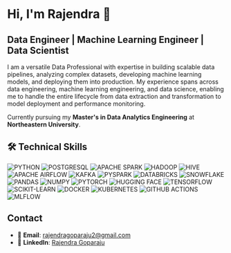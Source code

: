 # Hi, I'm Rajendra 👋
## Data Engineer | Machine Learning Engineer | Data Scientist

I am a versatile Data Professional with expertise in building scalable data pipelines, analyzing complex datasets, developing machine learning models, and deploying them into production. My experience spans across data engineering, machine learning engineering, and data science, enabling me to handle the entire lifecycle from data extraction and transformation to model deployment and performance monitoring. 

Currently pursuing my **Master's in Data Analytics Engineering** at **Northeastern University**.

## 🛠️ Technical Skills

![PYTHON](https://img.shields.io/badge/PYTHON-3776AB?style=for-the-badge&logo=python&logoColor=white&logoWidth=40&logoHeight=40)
![POSTGRESQL](https://img.shields.io/badge/SQL-4479A1?style=for-the-badge&logo=postgresql&logoColor=white&logoWidth=40&logoHeight=40)
![APACHE SPARK](https://img.shields.io/badge/APACHE_SPARK-E25A1C?style=for-the-badge&logo=apache-spark&logoColor=white&logoWidth=40&logoHeight=40)
![HADOOP](https://img.shields.io/badge/HADOOP-66CCFF?style=for-the-badge&logo=apache-hadoop&logoColor=white&logoWidth=40&logoHeight=40)
![HIVE](https://img.shields.io/badge/HIVE-FDEE21?style=for-the-badge&logo=apache-hive&logoColor=black&logoWidth=40&logoHeight=40)
![APACHE AIRFLOW](https://img.shields.io/badge/APACHE_AIRFLOW-017CEE?style=for-the-badge&logo=apache-airflow&logoColor=white&logoWidth=40&logoHeight=40)
![KAFKA](https://img.shields.io/badge/KAFKA-231F20?style=for-the-badge&logo=apache-kafka&logoColor=white&logoWidth=40&logoHeight=40)
![PYSPARK](https://img.shields.io/badge/PYSPARK-E25A1C?style=for-the-badge&logo=apache-spark&logoColor=white&logoWidth=40&logoHeight=40)
![DATABRICKS](https://img.shields.io/badge/DATABRICKS-FF3621?style=for-the-badge&logo=databricks&logoColor=white&logoWidth=40&logoHeight=40)
![SNOWFLAKE](https://img.shields.io/badge/SNOWFLAKE-29B5E8?style=for-the-badge&logo=snowflake&logoColor=white&logoWidth=40&logoHeight=40)
![PANDAS](https://img.shields.io/badge/PANDAS-150458?style=for-the-badge&logo=pandas&logoColor=white&logoWidth=40&logoHeight=40)
![NUMPY](https://img.shields.io/badge/NUMPY-013243?style=for-the-badge&logo=numpy&logoColor=white&logoWidth=40&logoHeight=40)
![PYTORCH](https://img.shields.io/badge/PYTORCH-EE4C2C?style=for-the-badge&logo=pytorch&logoColor=white&logoWidth=40&logoHeight=40)
![HUGGING FACE](https://img.shields.io/badge/HUGGING_FACE-FF9A00?style=for-the-badge&logo=huggingface&logoColor=white&logoWidth=40&logoHeight=40)
![TENSORFLOW](https://img.shields.io/badge/TENSORFLOW-FF6F00?style=for-the-badge&logo=tensorflow&logoColor=white&logoWidth=40&logoHeight=40)
![SCIKIT-LEARN](https://img.shields.io/badge/SCIKIT--LEARN-F7931E?style=for-the-badge&logo=scikit-learn&logoColor=white&logoWidth=40&logoHeight=40)
![DOCKER](https://img.shields.io/badge/DOCKER-2496ED?style=for-the-badge&logo=docker&logoColor=white&logoWidth=40&logoHeight=40)
![KUBERNETES](https://img.shields.io/badge/KUBERNETES-326CE5?style=for-the-badge&logo=kubernetes&logoColor=white&logoWidth=40&logoHeight=40)
![GITHUB ACTIONS](https://img.shields.io/badge/GITHUB_ACTIONS-2088FF?style=for-the-badge&logo=github-actions&logoColor=white&logoWidth=40&logoHeight=40)
![MLFLOW](https://img.shields.io/badge/MLFLOW-0194E2?style=for-the-badge&logo=mlflow&logoColor=white&logoWidth=40&logoHeight=40)



## Contact

- 📧 **Email**: [rajendragoparaju2@gmail.com](mailto:rajendragoparaju2@gmail.com)
- 💼 **LinkedIn**: [Rajendra Goparaju](https://www.linkedin.com/in/rajendragoparaju/)
